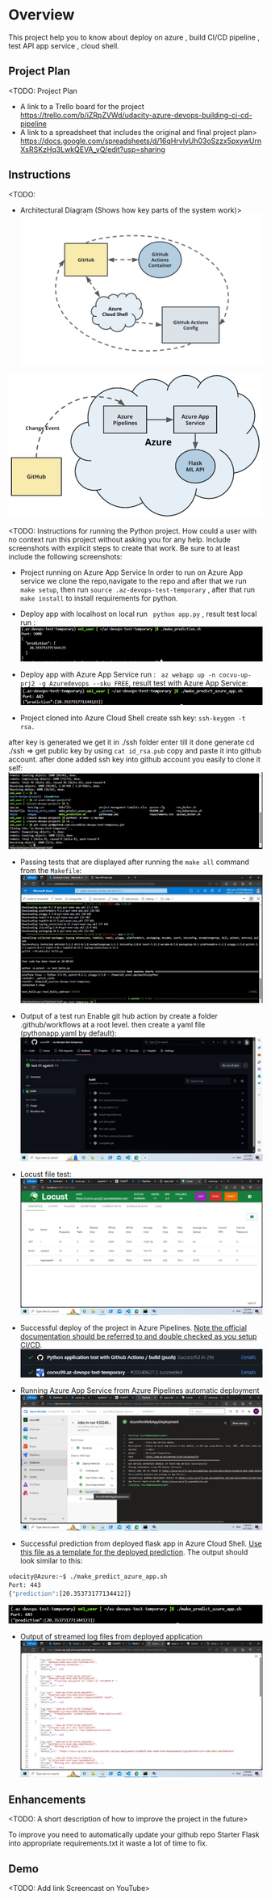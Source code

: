 # Overview

This project help you to know about deploy on azure , build CI/CD pipeline , test API app service , cloud shell.

## Project Plan
<TODO: Project Plan

* A link to a Trello board for the project
https://trello.com/b/iZRpZVWd/udacity-azure-devops-building-ci-cd-pipeline
* A link to a spreadsheet that includes the original and final project plan>
https://docs.google.com/spreadsheets/d/16qHrvlyUh03oSzzx5pxywUrnXsRSKzHq3LwkQEVA_yQ/edit?usp=sharing


## Instructions

<TODO:  
* Architectural Diagram (Shows how key parts of the system work)>
![alt text](screenshots/image.png)

![alt text](<screenshots/image copy.png>)

<TODO:  Instructions for running the Python project.  How could a user with no context run this project without asking you for any help.  Include screenshots with explicit steps to create that work. Be sure to at least include the following screenshots:

* Project running on Azure App Service
In order to run on Azure App service we clone the repo,navigate to the repo and after that we run `make setup`, then run 
`source .az-devops-test-temporary` , after that run `make install` to install requirements for python.

- Deploy app with localhost on local run ` python app.py` , result test local run :
![alt text](<screenshots/image copy 2.png>)

- Deploy app with Azure App Service  run : ` az webapp up -n cocvu-up-prj2 -g Azuredevops --sku FREE`, result test with Azure App Service:
![alt text](<screenshots/image copy 3.png>)


* Project cloned into Azure Cloud Shell
create ssh key: 
`ssh-keygen -t rsa.`

after key is generated we get it in ./ssh folder 
 enter till it done generate
cd ./ssh => get public key by using `cat id_rsa.pub`
copy and paste it into github account.
after done added ssh key into github account 
you easily to clone it self:
![!\[alt text\](1.JPG)](screenshots/1.JPG)

* Passing tests that are displayed after running the `make all` command from the `Makefile`:
![alt text](screenshots/2.JPG)

* Output of a test run
Enable git hub action by create a folder .github/workflows at a root level. then create a yaml file (pythonapp.yaml by default):
![alt text](screenshots/3.JPG)

- Locust file test:
![alt text](<screenshots/image copy 4.png>)

* Successful deploy of the project in Azure Pipelines.  [Note the official documentation should be referred to and double checked as you setup CI/CD](https://docs.microsoft.com/en-us/azure/devops/pipelines/ecosystems/python-webapp?view=azure-devops).
![alt text](<screenshots/image copy 7.png>)

* Running Azure App Service from Azure Pipelines automatic deployment
![alt text](<screenshots/image copy 5.png>)
* Successful prediction from deployed flask app in Azure Cloud Shell.  [Use this file as a template for the deployed prediction](https://github.com/udacity/nd082-Azure-Cloud-DevOps-Starter-Code/blob/master/C2-AgileDevelopmentwithAzure/project/starter_files/flask-sklearn/make_predict_azure_app.sh).
The output should look similar to this:


```bash
udacity@Azure:~$ ./make_predict_azure_app.sh
Port: 443
{"prediction":[20.35373177134412]}
```
![alt text](<screenshots/image copy 3.png>)

* Output of streamed log files from deployed application
![alt text](<screenshots/image copy 6.png>)
> 

## Enhancements

<TODO: A short description of how to improve the project in the future>

To improve you need to automatically update your github repo Starter Flask into appropriate requirements.txt it waste a lot of time to fix.

## Demo 

<TODO: Add link Screencast on YouTube>


